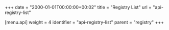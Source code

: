 +++
date = "2000-01-01T00:00:00+00:02"
title = "Registry List"
url = "api-registry-list"

[menu.api]
  weight = 4
  identifier = "api-registry-list"
  parent = "registry"
+++
